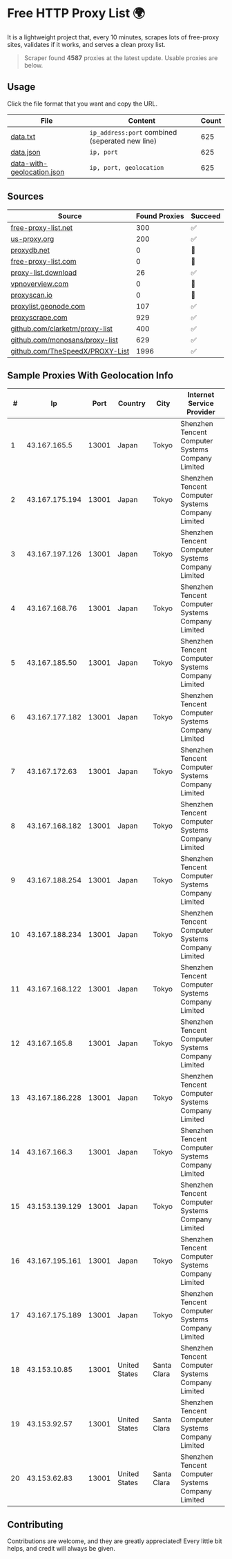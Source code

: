 
# Free HTTP Proxy List 🌍

It is a lightweight project that, every 10 minutes, scrapes lots of free-proxy sites, validates if it works, and serves a clean proxy list.


> Scraper found **4587** proxies at the latest update. Usable proxies are below.

## Usage

Click the file format that you want and copy the URL.


|File|Content|Count|
|----|-------|-----|
|[data.txt](https://raw.githubusercontent.com/themiralay/Proxy-List-World/master/data.txt)|`ip_address:port` combined (seperated new line)|625|
|[data.json](https://raw.githubusercontent.com/themiralay/Proxy-List-World/master/data.json)|`ip, port`|625|
|[data-with-geolocation.json](https://raw.githubusercontent.com/themiralay/Proxy-List-World/master/data-with-geolocation.json)|`ip, port, geolocation`|625|

## Sources

|Source|Found Proxies|Succeed|
|------|-------------|-------|
|[free-proxy-list.net](https://free-proxy-list.net)|300|✅|
|[us-proxy.org](https://www.us-proxy.org)|200|✅|
|[proxydb.net](http://proxydb.net)|0|🚫|
|[free-proxy-list.com](https://free-proxy-list.com/?page=&port=&type%5B%5D=http&type%5B%5D=https&up_time=0&search=Search)|0|🚫|
|[proxy-list.download](https://www.proxy-list.download/HTTP)|26|✅|
|[vpnoverview.com](https://vpnoverview.com/privacy/anonymous-browsing/free-proxy-servers)|0|🚫|
|[proxyscan.io](https://www.proxyscan.io)|0|🚫|
|[proxylist.geonode.com](https://proxylist.geonode.com/api/proxy-list?limit=300&page=1&sort_by=lastChecked&sort_type=desc&protocols=http,https)|107|✅|
|[proxyscrape.com](https://api.proxyscrape.com/v2/?request=displayproxies&protocol=http&timeout=10000&country=all&ssl=all&anonymity=all)|929|✅|
|[github.com/clarketm/proxy-list](https://raw.githubusercontent.com/clarketm/proxy-list/master/proxy-list-raw.txt)|400|✅|
|[github.com/monosans/proxy-list](https://raw.githubusercontent.com/monosans/proxy-list/main/proxies/http.txt)|629|✅|
|[github.com/TheSpeedX/PROXY-List](https://raw.githubusercontent.com/TheSpeedX/PROXY-List/master/http.txt)|1996|✅|


## Sample Proxies With Geolocation Info

|#|Ip|Port|Country|City|Internet Service Provider|
|-|--|----|-------|----|-------------------------|
|1|43.167.165.5|13001|Japan|Tokyo|Shenzhen Tencent Computer Systems Company Limited|
|2|43.167.175.194|13001|Japan|Tokyo|Shenzhen Tencent Computer Systems Company Limited|
|3|43.167.197.126|13001|Japan|Tokyo|Shenzhen Tencent Computer Systems Company Limited|
|4|43.167.168.76|13001|Japan|Tokyo|Shenzhen Tencent Computer Systems Company Limited|
|5|43.167.185.50|13001|Japan|Tokyo|Shenzhen Tencent Computer Systems Company Limited|
|6|43.167.177.182|13001|Japan|Tokyo|Shenzhen Tencent Computer Systems Company Limited|
|7|43.167.172.63|13001|Japan|Tokyo|Shenzhen Tencent Computer Systems Company Limited|
|8|43.167.168.182|13001|Japan|Tokyo|Shenzhen Tencent Computer Systems Company Limited|
|9|43.167.188.254|13001|Japan|Tokyo|Shenzhen Tencent Computer Systems Company Limited|
|10|43.167.188.234|13001|Japan|Tokyo|Shenzhen Tencent Computer Systems Company Limited|
|11|43.167.168.122|13001|Japan|Tokyo|Shenzhen Tencent Computer Systems Company Limited|
|12|43.167.165.8|13001|Japan|Tokyo|Shenzhen Tencent Computer Systems Company Limited|
|13|43.167.186.228|13001|Japan|Tokyo|Shenzhen Tencent Computer Systems Company Limited|
|14|43.167.166.3|13001|Japan|Tokyo|Shenzhen Tencent Computer Systems Company Limited|
|15|43.153.139.129|13001|Japan|Tokyo|Shenzhen Tencent Computer Systems Company Limited|
|16|43.167.195.161|13001|Japan|Tokyo|Shenzhen Tencent Computer Systems Company Limited|
|17|43.167.175.189|13001|Japan|Tokyo|Shenzhen Tencent Computer Systems Company Limited|
|18|43.153.10.85|13001|United States|Santa Clara|Shenzhen Tencent Computer Systems Company Limited|
|19|43.153.92.57|13001|United States|Santa Clara|Shenzhen Tencent Computer Systems Company Limited|
|20|43.153.62.83|13001|United States|Santa Clara|Shenzhen Tencent Computer Systems Company Limited|



## Contributing

Contributions are welcome, and they are greatly appreciated! Every
little bit helps, and credit will always be given.

